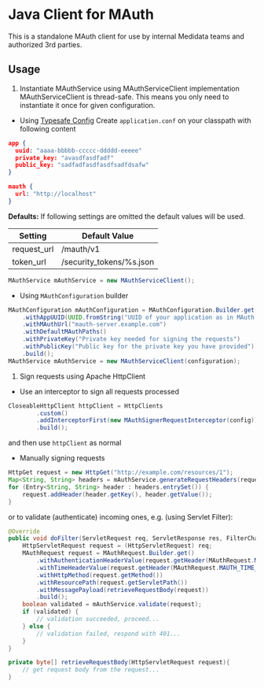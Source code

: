 # Java Client for MAuth

This is a standalone MAuth client for use by internal Medidata teams and authorized 3rd parties.

## Usage

1. Instantiate MAuthService using MAuthServiceClient implementation
MAuthServiceClient is thread-safe. This means you only need to instantiate it once for given configuration.
  * Using [Typesafe Config](https://github.com/typesafehub/config)
  Create `application.conf` on your classpath with following content
```json
app {
  uuid: "aaaa-bbbbb-ccccc-ddddd-eeeee"
  private_key: "avasdfasdfadf"
  public_key: "sadfadfasdfasdfsadfdsafw"
}

mauth {
  url: "http://localhost"
}
```

**Defaults:**
If following settings are omitted the default values will be used.

| Setting     | Default Value |
| ----------- | ------------- |
| request_url | /mauth/v1     |
| token_url   | /security_tokens/%s.json  |
        
```java
MAuthService mAuthService = new MAuthServiceClient();
```
        
  * Using `MAuthConfiguration` builder
```java
MAuthConfiguration mAuthConfiguration = MAuthConfiguration.Builder.get()
    .withAppUUID(UUID.fromString("UUID of your application as in MAuth registry"))
    .withMAuthUrl("mauth-server.example.com")
    .withDefaultMAuthPaths()
    .withPrivateKey("Private key needed for signing the requests")
    .withPublicKey("Public key for the private key you have provided")
    .build();
MAuthService mAuthService = new MAuthServiceClient(configuration);
```
1. Sign requests using Apache HttpClient
  * Use an interceptor to sign all requests processed
```java
CloseableHttpClient httpClient = HttpClients
        .custom()
        .addInterceptorFirst(new MAuthSignerRequestInterceptor(config))
        .build();
```
and then use `httpClient` as normal
  * Manually signing requests
```java
HttpGet request = new HttpGet("http://example.com/resources/1");
Map<String, String> headers = mAuthService.generateRequestHeaders(request.getMethod(), "/resources/1", null);
for (Entry<String, String> header : headers.entrySet()) {
    request.addHeader(header.getKey(), header.getValue());
}
```
or to validate (authenticate) incoming ones, e.g. (using Servlet Filter):
```java
@Override
public void doFilter(ServletRequest req, ServletResponse res, FilterChain chain) throws IOException, ServletException {
    HttpServletRequest request = (HttpServletRequest) req;
    MAuthRequest request = MAuthRequest.Builder.get()
        .withAuthenticationHeaderValue(request.getHeader(MAuthRequest.MAUTH_AUTHENTICATION_HEADER_NAME))
        .withTimeHeaderValue(request.getHeader(MAuthRequest.MAUTH_TIME_HEADER_NAME))
        .withHttpMethod(request.getMethod())
        .withResourcePath(request.getServletPath())
        .withMessagePayload(retrieveRequestBody(request))
        .build();
    boolean validated = mAuthService.validate(request);
    if (validated) {
        // validation succeeded, proceed...
    } else {
        // validation failed, respond with 401...
    }
}

private byte[] retrieveRequestBody(HttpServletRequest request){
    // get request body from the request...
}
```
